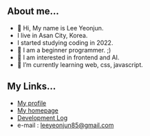 
## About me...
- 👋 Hi, My name is Lee Yeonjun.  
- I live in Asan City, Korea.  
- I started studying coding in 2022.  
- 💞️ I am a beginner programmer. ;)  
- 👀 I am interested in frontend and AI.
- 🌱 I’m currently learning web, css, javascript.

## My Links...
- [My profile](https://github.com/leeyeonjun85)
- [My homepage](https://leeyeonjun85.github.io/home/)
- [Development Log](https://github.com/leeyeonjun85/leeyeonjun85/blob/main/markdownbox/Development%20Log.md)
- e-mail : leeyeonjun85@gmail.com

<!---
leeyeonjun85/leeyeonjun85 is a ✨ special ✨ repository because its `README.md` (this file) appears on your GitHub profile.
You can click the Preview link to take a look at your changes.
--->

